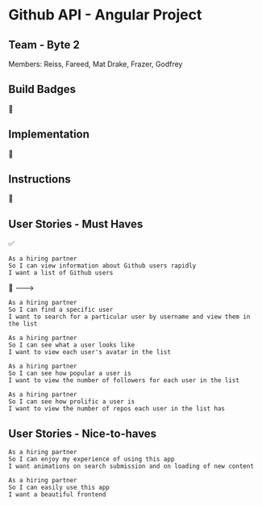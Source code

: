 Github API - Angular Project
===================

Team - Byte 2
-------

Members: Reiss, Fareed, Mat Drake, Frazer, Godfrey


Build Badges
-------
:construction:


Implementation
-------

:construction:


Instructions
-------
:construction:


User Stories - Must Haves
-------

:white_check_mark:
```
As a hiring partner
So I can view information about Github users rapidly
I want a list of Github users
```

:construction: --->
```
As a hiring partner
So I can find a specific user
I want to search for a particular user by username and view them in the list
```
```
As a hiring partner
So I can see what a user looks like
I want to view each user's avatar in the list
```
```
As a hiring partner
So I can see how popular a user is
I want to view the number of followers for each user in the list
```
```
As a hiring partner
So I can see how prolific a user is
I want to view the number of repos each user in the list has
```


User Stories - Nice-to-haves
-------

```
As a hiring partner
So I can enjoy my experience of using this app
I want animations on search submission and on loading of new content
```
```
As a hiring partner
So I can easily use this app
I want a beautiful frontend
```
